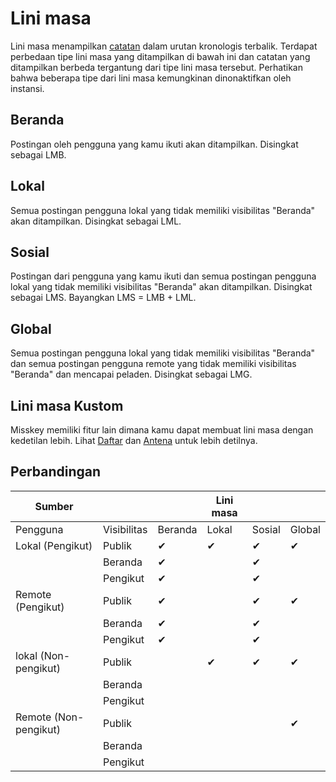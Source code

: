 # Lini masa

Lini masa menampilkan [catatan](.note) dalam urutan kronologis terbalik.
Terdapat perbedaan tipe lini masa yang ditampilkan di bawah ini dan catatan yang ditampilkan berbeda tergantung dari tipe lini masa tersebut.
Perhatikan bahwa beberapa tipe dari lini masa kemungkinan dinonaktifkan oleh instansi.

## Beranda

Postingan oleh pengguna yang kamu ikuti akan ditampilkan. Disingkat sebagai LMB.

## Lokal

Semua postingan pengguna lokal yang tidak memiliki visibilitas "Beranda" akan ditampilkan. Disingkat sebagai LML.

## Sosial

Postingan dari pengguna yang kamu ikuti dan semua postingan pengguna lokal yang tidak memiliki visibilitas "Beranda" akan ditampilkan. Disingkat sebagai LMS. Bayangkan LMS = LMB + LML.

## Global

Semua postingan pengguna lokal yang tidak memiliki visibilitas "Beranda" dan semua postingan pengguna remote yang tidak memiliki visibilitas "Beranda" dan mencapai peladen. Disingkat sebagai LMG.

## Lini masa Kustom

Misskey memiliki fitur lain dimana kamu dapat membuat lini masa dengan kedetilan lebih. Lihat [Daftar](./list.md) dan [Antena](./antenna.md) untuk lebih detilnya.

## Perbandingan

| Sumber                |            |        |   Lini masa |       |            |
|-----------------------|------------|--------|---------|------------|------------|
| Pengguna                  | Visibilitas | Beranda   | Lokal    | Sosial     | Global |
| Lokal (Pengikut)     | Publik     | ✔      | ✔        | ✔          | ✔          |
|                       | Beranda       | ✔      |          | ✔          |            |
|                       | Pengikut  | ✔      |          | ✔          |            |
| Remote (Pengikut)    | Publik     | ✔      |          | ✔          | ✔          |
|                       | Beranda       | ✔      |          | ✔          |            |
|                       | Pengikut  | ✔      |          | ✔          |            |
| lokal (Non-pengikut) | Publik     |        | ✔        | ✔          | ✔          |
|                       | Beranda       |        |          |            |            |
|                       | Pengikut  |        |          |            |            |
| Remote (Non-pengikut)| Publik     |        |          |            | ✔          |
|                       | Beranda       |        |          |            |            |
|                       | Pengikut  |        |          |            |            |
